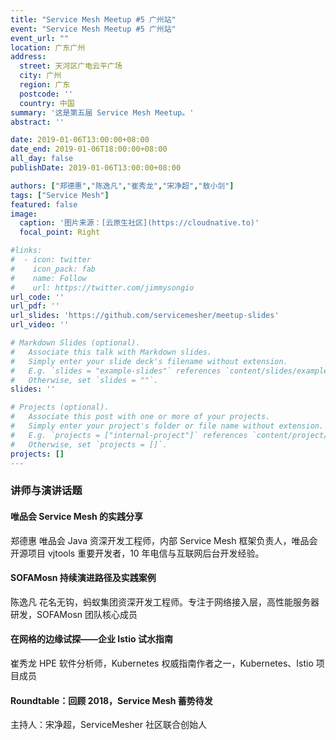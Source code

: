 ```yaml
---
title: "Service Mesh Meetup #5 广州站"
event: "Service Mesh Meetup #5 广州站"
event_url: ""
location: 广东广州
address:
  street: 天河区广电云平广场
  city: 广州
  region: 广东
  postcode: ''
  country: 中国
summary: '这是第五届 Service Mesh Meetup。'
abstract: ''

date: 2019-01-06T13:00:00+08:00
date_end: 2019-01-06T18:00:00+08:00
all_day: false
publishDate: 2019-01-06T13:00:00+08:00

authors: ["郑德惠","陈逸凡","崔秀龙","宋净超","敖小剑"]
tags: ["Service Mesh"]
featured: false
image:
  caption: '图片来源：[云原生社区](https://cloudnative.to)'
  focal_point: Right

#links:
#  - icon: twitter
#    icon_pack: fab
#    name: Follow
#    url: https://twitter.com/jimmysongio
url_code: ''
url_pdf: ''
url_slides: 'https://github.com/servicemesher/meetup-slides'
url_video: ''

# Markdown Slides (optional).
#   Associate this talk with Markdown slides.
#   Simply enter your slide deck's filename without extension.
#   E.g. `slides = "example-slides"` references `content/slides/example-slides.md`.
#   Otherwise, set `slides = ""`.
slides: ''

# Projects (optional).
#   Associate this post with one or more of your projects.
#   Simply enter your project's folder or file name without extension.
#   E.g. `projects = ["internal-project"]` references `content/project/deep-learning/index.md`.
#   Otherwise, set `projects = []`.
projects: []
---
```


### 讲师与演讲话题

#### 唯品会 Service Mesh 的实践分享

郑德惠 唯品会 Java 资深开发工程师，内部 Service Mesh 框架负责人，唯品会开源项目 vjtools 重要开发者，10 年电信与互联网后台开发经验。

#### SOFAMosn 持续演进路径及实践案例

陈逸凡 花名无钩，蚂蚁集团资深开发工程师。专注于网络接入层，高性能服务器研发，SOFAMosn 团队核心成员

#### 在网格的边缘试探——企业 Istio 试水指南

崔秀龙 HPE 软件分析师，Kubernetes 权威指南作者之一，Kubernetes、Istio 项目成员

#### Roundtable：回顾 2018，Service Mesh 蓄势待发

主持人：宋净超，ServiceMesher 社区联合创始人
